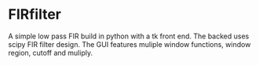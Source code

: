# FIRfilter
A simple low pass FIR build in python with a tk front end. The backed uses scipy FIR filter design. The GUI features muliple window functions, window region, cutoff and muliply.
